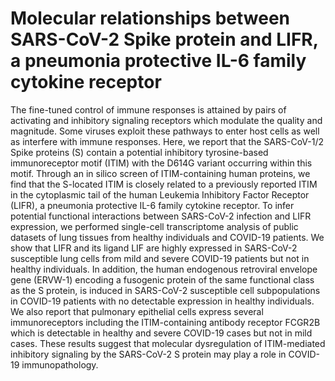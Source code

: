 # Molecular relationships between SARS-CoV-2 Spike protein and LIFR, a pneumonia protective IL-6 family cytokine receptor
The fine-tuned control of immune responses is attained by pairs of activating and inhibitory signaling receptors which modulate the quality and magnitude. Some viruses exploit these pathways to enter host cells as well as interfere with immune responses. Here, we report that the SARS-CoV-1/2 Spike proteins (S) contain a potential inhibitory tyrosine-based immunoreceptor motif (ITIM) with the D614G variant occurring within this motif. Through an in silico screen of ITIM-containing human proteins, we find that the S-located ITIM is closely related to a previously reported ITIM in the cytoplasmic tail of the human Leukemia Inhibitory Factor Receptor (LIFR), a pneumonia protective IL-6 family cytokine receptor. To infer potential functional interactions between SARS-CoV-2 infection and LIFR expression, we performed single-cell transcriptome analysis of public datasets of lung tissues from healthy individuals and COVID-19 patients. We show that LIFR and its ligand LIF are highly expressed in SARS-CoV-2 susceptible lung cells from mild and severe COVID-19 patients but not in healthy individuals. In addition, the human endogenous retroviral envelope gene (ERVW-1) encoding a fusogenic protein of the same functional class as the S protein, is induced in SARS-CoV-2 susceptible cell subpopulations in COVID-19 patients with no detectable expression in healthy individuals. We also report that pulmonary epithelial cells express several immunoreceptors including the ITIM-containing antibody receptor FCGR2B which is detectable in healthy and severe COVID-19 cases but not in mild cases. These results suggest that molecular dysregulation of ITIM-mediated inhibitory signaling by the SARS-CoV-2 S protein may play a role in COVID-19 immunopathology.
